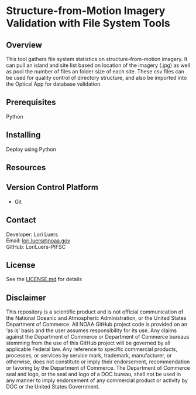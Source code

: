# Structure-from-Motion Imagery Validation with File System Tools

## Overview
This tool gathers file system statistics on structure-from-motion imagery. It can pull an island and site list based on location of the imagery (.jpg) as well as pool the number of files an folder size of each site.
These csv files can be used for quality control of directory structure, and also be imported into the Optical App for database validation.

## Prerequisites
Python

## Installing
Deploy using Python

## Resources

## Version Control Platform
- Git

## Contact
Developer: Lori Luers
<br>
Email: lori.luers@noaa.gov
<br>
GitHub: LoriLuers-PIFSC

## License
See the [LICENSE.md](./LICENSE.md) for details

## Disclaimer
This repository is a scientific product and is not official communication of the National Oceanic and Atmospheric Administration, or the United States Department of Commerce. All NOAA GitHub project code is provided on an ‘as is’ basis and the user assumes responsibility for its use. Any claims against the Department of Commerce or Department of Commerce bureaus stemming from the use of this GitHub project will be governed by all applicable Federal law. Any reference to specific commercial products, processes, or services by service mark, trademark, manufacturer, or otherwise, does not constitute or imply their endorsement, recommendation or favoring by the Department of Commerce. The Department of Commerce seal and logo, or the seal and logo of a DOC bureau, shall not be used in any manner to imply endorsement of any commercial product or activity by DOC or the United States Government.
